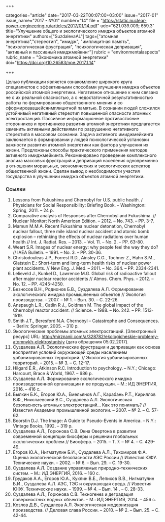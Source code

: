 +++

categories="article"
date="2017-03-22T00:07:00+03:00"
issue="2017-01"
issue_name="2017 - №01"
number="14"
file = "https://static.nuclear-power-engineering.ru/articles/2017/01/14.pdf"
udc="621.039.009; 659.3"
title="Улучшение общего и экологического имиджа объектов атомной энергетики"
authors=["SuzdalevaAL"]
tags=["атомная энергетика","стереотип", "имидж", "имплицитная память", "психологическая фрустрация", "психологическая депривация", "активный и пассивный имиджмейкинг"]
rubric = "environmentalaspects"
rubric_name = "Экономика атомной энергетики"
doi="https://doi.org/10.26583/npe.2017.1.14"

+++

Целью публикации является ознакомление широкого круга специалистов с эффективными способами улучшения имиджа объектов российской атомной энергетики. Негативное отношение к ним связано не с их реальной опасностью, а с недостаточной результативностью работы по формированию общественного мнения и со сформировавшейсяимплицитной памятью. В сознании людей сложился устойчивый негативный стереотип повышенной опасности атомных электростанций. Пассивное информационное противостояние сторонников и противников развития атомной энергетики предлагается заменить активными действиями по разрушению негативного стереотипа в массовом сознании. Задача активного имиджмейкинга заключается в формировании у людей психологической установки важности развития атомной энергетики как фактора улучшения их жизни. Предложены способы практического применения методов активного имиджмейкинга. Рекомендовано проведение комплексного анализа массовых фрустраций и деприваций населения одновременно в отношении моральных, экономических и экологических аспектов общественной жизни. Сделан вывод о необходимости участия государства в улучшении имиджа объектов атомной энергетики.

### Ссылки

1. Lessons from Fukushima and Chernobyl for U.S. public health. / Physicians for Social Responsibility: Briefing Book. – Washington: Spring, 2011. – 24 р.
2. Comparative analysis of Responses after Chernobyl and Fukushima. // Nuclear Monitor: North American Edition. – 2012. – No. 743. – PP. 3-7.
3. Mamun M.M.A. Recent Fukushima nuclear detonation, Chernobyl nuclear fallout, three mile island nuclear accident and atomic bomb explosion – rethinking the effects of nuclear radiations over human health // Int. J. Radiat. Res. – 2013. – Vol. 11. – No. 2. – PP. 63-80.
4. Weart S.R. Images of nuclear energy: why people feel the way they do? // IAEA Bulletin. – 1991. – No. 3. – PP. 30-36.
5. Christodouleas J.P., Forrest R.D., Ainsley C.G., Tochner Z., Hahn S.M., Glatstein E.: Short-term and long-term health risks of nuclear power plant accidents. // New Eng. J. Med. – 2011. – No. 364. – PР. 2334-2341.
6. Lelieveld J., Kunkel D., Lawrence M.G. Global risk of radioactive fallout after major nuclear reactor accidents // Atmos. Chem. Phys. – 2012. – No. 12. – PP. 4245-4250.
7. Безносов В.Н., Родионов Б.В., Суздалева А.Л. Формирование экологического имиджа промышленных объектов // Экология производства. – 2007. – № 1. – Вып. 30. – С. 22-26.
8. Anspaugh L.R., Catlin R J., Goldman M. The global impact of the Chernobyl reactor accident. // Science. – 1988. – No. 242. – PP. 1513-1519.
9. Smith J.T., Beresford N.A. Chernobyl – Catastrophe and Consequences. – Berlin: Springer, 2005. – 310 р.
10. Экологические проблемы атомных электростанций. [Электронный ресурс] URL: http://mirznanii.com/a/328782/ekologicheskie-problemy-atomnykh-elektrostantsiy (дата обращения 05.02.2017).
11. Суздалева А.Л. Экологические фрустрации и депривации как основа восприятия условий окружающей среды населением урбанизированных территорий. // Экология урбанизированных территорий. – 2015. – № 3. – С. 12-17.
12. Hilgard E.R., Atkinson R.C. Introduction to psychology. – N.Y.; Chicago: Harcourt, Brace & World, 1967. – 686 p.
13. Суздалева А.Л. Формирование экологического имиджа производственной организации и ее продукции. – М.: ИД ЭНЕРГИЯ, 2016. – 416 с.
14. Былкин Б.К., Егоров Ю.А., Емельянов А.Г., Карабань Р.Т., Кириллов В.Ф., Николаевский В.С., Суздалева А.Л. Экологическая безопасность атомных электростанций... Как это понимать? // Известия Академии промышленной экологии. – 2007. – № 2. – С. 57-62.
15. Boorstin D.J. The Image: A Guide to Pseudo-Events in America. – N.Y.: Vintage Books, 1992. – 319 p.
16. Суздалева А.Л., Горюнова С.В. Окна Овертона в развитии современной концепции биосферы и решении глобальных экологических проблем // Биосфера. – 2015. – Т. 7. – № 4. – С. 429-49.
17. Егоров Ю.А., Нигматулин Б.И., Суздалева А.Л., Тихомиров Ф.А. Оценка экологической безопасности АЭС России // Известия ЮФУ. Технические науки. – 2002. – № 6. – Вып. 29. – С. 19-30.
18. Суздалева А.Л. Создание управляемых природно-технических систем. – М.: ИД ЭНЕРГИЯ, 2016. – 160 с.
19. Грудаков А.А., Егоров Ю.А., Куклин В.Е., Лепихов В.В., Нигматулин Б.И., Суздалева А.Л. АЭС, ТЭС и окружающая среда. // Известия ЮФУ. Технические науки. – 1999. – № 4. – Вып. 14 . – С. 28-33.
20. Суздалева А.Л., Горюнова С.В. Техногенез и деградация поверхностных водных объектов. – М.: ИД ЭНЕРГИЯ, 2014. – 456 с.
21. Козлов Д.В., Суздалева А.Л. Экологическая модернизация производства. // Деловая слава России. – 2010. – № 2. – Вып. 25. – С. 42-44.